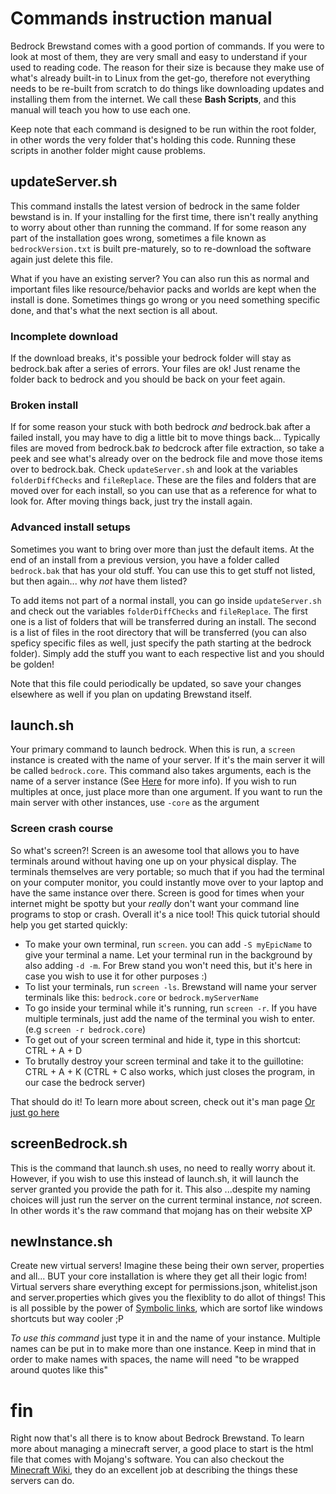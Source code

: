 # Commands instruction manual

Bedrock Brewstand comes with a good portion of commands. If you were to look at most of them, they are very small and easy to understand if your used to reading code. The reason for their size is because they make use of what's already built-in to Linux from the get-go, therefore not everything needs to be re-built from scratch to do things like downloading updates and installing them from the internet. We call these **Bash Scripts**, and this manual will teach you how to use each one.

Keep note that each command is designed to be run within the root folder, in other words the very folder that's holding this code. Running these scripts in another folder might cause problems.

## updateServer.sh

This command installs the latest version of bedrock in the same folder bewstand is in. If your installing for the first time, there isn't really anything to worry about other than running the command. If for some reason any part of the installation goes wrong, sometimes a file known as `bedrockVersion.txt` is built pre-maturely, so to re-download the software again just delete this file.

What if you have an existing server? You can also run this as normal and important files like resource/behavior packs and worlds are kept when the install is done. Sometimes things go wrong or you need something specific done, and that's what the next section is all about.

### Incomplete download

If the download breaks, it's possible your bedrock folder will stay as bedrock.bak after a series of errors. Your files are ok! Just rename the folder back to bedrock and you should be back on your feet again.

### Broken install

If for some reason your stuck with both bedrock *and* bedrock.bak after a failed install, you may have to dig a little bit to move things back... Typically files are moved from bedrock.bak *to* bedcrock after file extraction, so take a peek and see what's already over on the bedrock file and move those items over to bedrock.bak. Check `updateServer.sh` and look at the variables `folderDiffChecks` and `fileReplace`. These are the files and folders that are moved over for each install, so you can use that as a reference for what to look for. After moving things back, just try the install again.

### Advanced install setups

Sometimes you want to bring over more than just the default items. At the end of an install from a previous version, you have a folder called `bedrock.bak` that has your old stuff. You can use this to get stuff not listed, but then again... why *not* have them listed?

To add items not part of a normal install, you can go inside `updateServer.sh` and check out the variables `folderDiffChecks` and `fileReplace`. The first one is a list of folders that will be transferred during an install. The second is a list of files in the root directory that will be transferred (you can also speficy specific files as well, just specify the path starting at the bedrock folder). Simply add the stuff you want to each respective list and you should be golden!

Note that this file could periodically be updated, so save your changes elsewhere as well if you plan on updating Brewstand itself.

## launch.sh

Your primary command to launch bedrock. When this is run, a `screen` instance is created with the name of your server. If it's the main server it will be called `bedrock.core`. This command also takes arguments, each is the name of a server instance (See [Here](#newInstance.sh) for more info). If you wish to run multiples at once, just place more than one argument. If you want to run the main server with other instances, use `-core` as the argument

### Screen crash course

So what's screen?! Screen is an awesome tool that allows you to have terminals around without having one up on your physical display. The terminals themselves are very portable; so much that if you had the terminal on your computer monitor, you could instantly move over to your laptop and have the same instance over there. Screen is good for times when your internet might be spotty but your *really* don't want your command line programs to stop or crash. Overall it's a nice tool! This quick tutorial should help you get started quickly:

* To make your own terminal, run `screen`. you can add `-S myEpicName` to give your terminal a name. Let your terminal run in the background by also adding `-d -m`. For Brew stand you won't need this, but it's here in case you wish to use it for other purposes :)
* To list your terminals, run `screen -ls`. Brewstand will name your server terminals like this: `bedrock.core` or `bedrock.myServerName`
* To go inside your terminal while it's running, run `screen -r`. If you have multiple terminals, just add the name of the terminal you wish to enter. (e.g `screen -r bedrock.core`)
* To get out of your screen terminal and hide it, type in this shortcut: CTRL + A + D
* To brutally destroy your screen terminal and take it to the guillotine: CTRL + A + K (CTRL + C also works, which just closes the program, in our case the bedrock server)

That should do it! To learn more about screen, check out it's man page [Or just go here](https://linux.die.net/man/1/screen)

## screenBedrock.sh

This is the command that launch.sh uses, no need to really worry about it. However, if you wish to use this instead of launch.sh, it will launch the server granted you provide the path for it. This also ...despite my naming choices will just run the server on the current terminal instance, *not* screen. In other words it's the raw command that mojang has on their website XP

## newInstance.sh

Create new virtual servers! Imagine these being their own server, properties and all... BUT your core installation is where they get all their logic from! Virtual servers share everything except for permissions.json, whitelist.json and server.properties which gives you the flexiblity to do allot of things! This is all possible by the power of [Symbolic links](https://en.wikipedia.org/wiki/Symbolic_link), which are sortof like windows shortcuts but way cooler ;P

*To use this command* just type it in and the name of your instance. Multiple names can be put in to make more than one instance. Keep in mind that in order to make names with spaces, the name will need "to be wrapped around quotes like this"

# fin

Right now that's all there is to know about Bedrock Brewstand. To learn more about managing a minecraft server, a good place to start is the html file that comes with Mojang's software. You can also checkout the [Minecraft Wiki](https://minecraft.gamepedia.com/Server), they do an excellent job at describing the things these servers can do.
